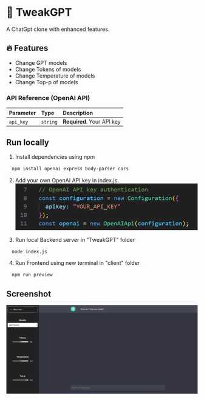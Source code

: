 
# 🚀 TweakGPT

A ChatGpt clone with enhanced features.

## 🔥 Features

- Change GPT models
- Change Tokens of models
- Change Temperature of models
- Change Top-p of models

  
### API Reference (OpenAI API)

| Parameter | Type     | Description                |
| :-------- | :------- | :------------------------- |
| `api_key` | `string` | **Required**. Your API key |

## Run locally

1.  Install dependencies using npm 

```bash
  npm install openai express body-parser cors
```
2. Add your own OpenAI API key in index.js.
   ![Screenshot](/auth.png?raw=true "Optional Title") 

3.  Run local Backend server in "TweakGPT" folder

```bash
  node index.js
```

4.  Run Frontend using new terminal in "client" folder

```bash
  npm run preview
```


## Screenshot

![App Screenshot](/app.png?text=App+Screenshot+Here)



